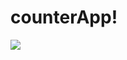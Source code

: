 # counterApp!
![](https://user-images.githubusercontent.com/34041465/156277662-9692596b-3f01-4b25-ab91-4bd2e0ac6c65.gif)
